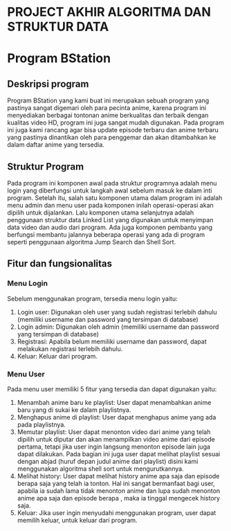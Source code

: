 # PROJECT AKHIR ALGORITMA DAN STRUKTUR DATA
# Program BStation
## Deskripsi program 
Program BStation yang kami buat ini merupakan sebuah program yang pastinya sangat digemari oleh para pecinta anime, karena program ini menyediakan berbagai tontonan anime berkualitas dan terbaik dengan kualitas video HD, program ini juga sangat mudah digunakan. Pada program ini juga kami rancang agar bisa update episode terbaru dan anime terbaru yang pastinya dinantikan oleh para penggemar dan akan ditambahkan ke dalam daftar anime yang tersedia.
## Struktur Program
Pada program ini komponen awal pada struktur programnya adalah menu login yang diberfungsi untuk langkah awal sebelum masuk ke dalam inti program. Setelah itu, salah satu komponen utama dalam program ini adalah menu admin dan menu user pada komponen inilah operasi-operasi akan dipilih untuk dijalankan. Lalu komponen utama selanjutnya adalah penggunaan struktur data Linked List yang digunakan untuk menyimpan data video dan audio dari program. Ada juga komponen pembantu yang berfungsi membantu jalannya beberapa operasi yang ada di program seperti penggunaan algoritma Jump Search dan Shell Sort.
## Fitur dan fungsionalitas
### Menu Login
Sebelum menggunakan program, tersedia menu login yaitu:
1. Login user: Digunakan oleh user yang sudah registrasi terlebih dahulu (memiliki username dan password yang tersimpan di database) 
2. Login admin: Digunakan oleh admin (memiliki username dan password yang tersimpan di database)
3. Registrasi: Apabila belum memiliki username dan password, dapat melakukan registrasi terlebih dahulu.
4. Keluar: Keluar dari program.
### Menu User
Pada menu user memiliki 5 fitur yang tersedia dan dapat digunakan yaitu:
1. Menambah anime baru ke playlist: User dapat menambahkan anime baru yang di sukai ke dalam playlistnya.
2. Menghapus anime di playlist: User dapat menghapus anime yang ada pada playlistnya. 
3. Memutar playlist: User dapat menonton video dari anime yang telah dipilih untuk diputar dan akan menampilkan video anime dari episode pertama, tetapi jika user ingin langsung menonton episode lain juga dapat dilakukan. 
Pada bagian ini juga user dapat melihat playlist sesuai dengan abjad (huruf depan judul anime dari playlist) disini kami menggunakan algoritma shell sort untuk mengurutkannya.
4. Melihat history: User dapat melihat history anime apa saja dan episode berapa saja yang telah ia tonton. Hal ini sangat bermanfaat bagi user, apabila ia sudah lama tidak menonton anime dan lupa sudah menonton anime apa saja dan episode berapa , maka ia tinggal mengecek history saja.
5. Keluar: Jika user ingin menyudahi menggunakan program, user dapat memilih keluar, untuk keluar dari program.
